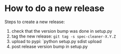 How to do a new release
=======================
Steps to create a new release:

1. check that the version bump was done in setup.py
2. tag the new release: `git tag -s spec-cleaner-X.Y.Z`
3. upload to pypi: `python setup.py sdist upload
4. post release version bump in setup.py
